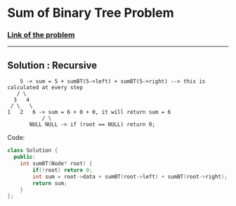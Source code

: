 # Sum of Binary Tree Problem

### [Link of the problem](https://www.geeksforgeeks.org/problems/sum-of-binary-tree/1?itm_source=geeksforgeeks&itm_medium=article&itm_campaign=practice_card)

---

## Solution  : Recursive 

        5 -> sum = 5 + sumBT(5->left) + sumBT(5->right) --> this is calculated at every step
       / \
      3   4
     / \   \
    1   2   6 -> sum = 6 + 0 + 0, it will return sum = 6
               / \
           NULL NULL -> if (root == NULL) return 0;



Code:  
```cpp
class Solution {
  public:
    int sumBT(Node* root) {
        if(!root) return 0;
        int sum = root->data + sumBT(root->left) + sumBT(root->right);
        return sum;
    }
};
